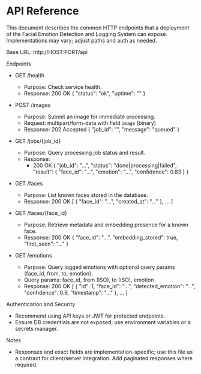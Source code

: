 # API Reference

This document describes the common HTTP endpoints that a deployment of the Facial Emotion Detection and Logging System can expose. Implementations may vary; adjust paths and auth as needed.

Base URL: http://HOST:PORT/api

Endpoints

- GET /health
  - Purpose: Check service health.
  - Response: 200 OK { "status": "ok", "uptime": "<seconds>" }

- POST /images
  - Purpose: Submit an image for immediate processing.
  - Request: multipart/form-data with field `image` (binary)
  - Response: 202 Accepted { "job_id": "<id>", "message": "queued" }

- GET /jobs/{job_id}
  - Purpose: Query processing job status and result.
  - Response:
    - 200 OK { "job_id": "...", "status": "done|processing|failed", "result": { "face_id": "...", "emotion": "...", "confidence": 0.83 } }

- GET /faces
  - Purpose: List known faces stored in the database.
  - Response: 200 OK [ { "face_id": "...", "created_at": "..." }, ... ]

- GET /faces/{face_id}
  - Purpose: Retrieve metadata and embedding presence for a known face.
  - Response: 200 OK { "face_id": "...", "embedding_stored": true, "first_seen": "..." }

- GET /emotions
  - Purpose: Query logged emotions with optional query params (face_id, from, to, emotion).
  - Query params: face_id, from (ISO), to (ISO), emotion
  - Response: 200 OK [ { "id": 1, "face_id": "...", "detected_emotion": "...", "confidence": 0.9, "timestamp": "..." }, ... ]

Authentication and Security
- Recommend using API keys or JWT for protected endpoints.
- Ensure DB credentials are not exposed; use environment variables or a secrets manager.

Notes
- Responses and exact fields are implementation-specific; use this file as a contract for client/server integration. Add paginated responses where required.
